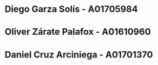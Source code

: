 # Diego Garza Solís - A01705984
# Oliver Zárate Palafox - A01610960
# Daniel Cruz Arciniega - A01701370

